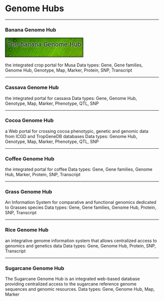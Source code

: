 # Genome Hubs

----------------

### Banana Genome Hub


[![](img/banana_genome_hub_logo.jpg)](https://www.southgreen.fr/content/banana-genome-hub-database)

the integrated crop portal for Musa
Data types: Gene, Gene families, Genome Hub, Genotype, Map, Marker, Protein, SNP, Transcript

----------------

### Cassava Genome Hub
the integrated portal for cassava
Data types: Gene, Genome Hub, Genotype, Map, Marker, Phenotype, QTL, SNP

----------------

### Cocoa Genome Hub
a Web portal for crossing cocoa phenotypic, genetic and genomic data from ICGD and TropGeneDB databases
Data types: Genome Hub, Genotype, Map, Marker, Phenotype, QTL, SNP

----------------

### Coffee Genome Hub
the integrated portal for coffee
Data types: Gene, Gene families, Genome Hub, Marker, Protein, SNP, Transcript

----------------

### Grass Genome Hub
An Information System for comparative and functional genomics dedicated to Grasses species
Data types: Gene, Gene families, Genome Hub, Protein, SNP, Transcript

----------------

### Rice Genome Hub
an integrative genome information system that allows centralized access to genomics and genetics data
Data types: Gene, Genome Hub, Protein, SNP, Transcript

----------------

### Sugarcane Genome Hub
The Sugarcane Genome Hub is an integrated web-based database providing centralized access to the sugarcane reference genome sequences and genomic resources.
Data types: Gene, Genome Hub, Map, Marker